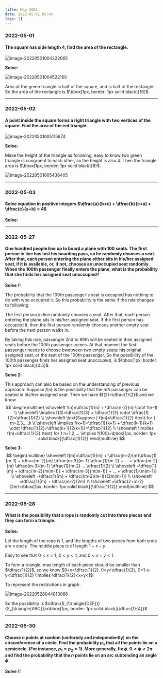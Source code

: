```yaml
---
title: May 2022
date: 2022-05-01 00:40
tags: []
---
```


### 2022-05-01

#### The square has side length $4$, find the area of the rectangle.

![image-20220501004222065](/assets/images/2022/image-20220501004222065.png)

**Solve:**

![image-20220501004522169](/assets/images/2022/image-20220501004522169.png)

Area of the green triangle is half of the square, and is half of the rectangle. So the area of the rectangle is $\bbox[1px, border: 1px solid black]{16}$.

---

### 2022-05-02

#### A point inside the square forms a right triangle with two vertices of the square. Find the area of the red triangle.

![image-20220501005115874](/assets/images/2022/image-20220501005115874.png)

**Solve:**

Make the height of the triangle as following, easy to know two green triangle is congruent to each other, so the height is also $4$. Then the triangle area is $\bbox[1px, border: 1px solid black]{8}$.

![image-20220501005436405](/assets/images/2022/image-20220501005436405.png)

---

### 2022-05-03

#### Solve equation in positive integers $\dfrac{a}{b+c} + \dfrac{b}{c+a} + \dfrac{c}{a+b} = 4$

**Solve:**

---

### 2022-05-27

#### One hundred people line up to board a plane with 100 seats. The first person in line has lost his boarding pass, so he randomly chooses a seat. After that, each person entering the plane either sits in his/her assigned seat, if it is available, or, if not, chooses an unoccupied seat randomly. When the 100th passenger finally enters the plane, what is the probability that she finds her assigned seat unoccupied?

**Solve 1:**

The probability that the 100th passenger's seat is occupied has nothing to do with who occupied it. So this probability is the same if the rule changes to following:

The first person in line randomly chooses a seat. After that, each person entering the plane sits in his/her assigned seat. If the first person has occupied it, then the first person randomly chooses another empty seat before the next person walks in.

By taking this rule, passenger 2nd to 99th will be seated in their assigned seats before the 100th passenger comes. At that moment the first passenger needs to choose bwetween two empty seats: his original assigned seat, or the seat of the 100th passenger. So the possibility of the 100th passenger finds her assigned seat unoccupied, is $\bbox[1px, border: 1px solid black]{0.5}$.

**Solve 2:**

This approach can also be based on the understanding of previous approach. Suppose $f(n)$ is the possibility that the $nth$ passenger can be seated in his/her assigned seat. Then we have $f(2)=\dfrac{1}{2}$ and we know
$$
\begin{multline}
\shoveleft f(n)=\dfrac{1}{n} + \dfrac{n-2}{n} \cdot f(n-1) \\
\shoveleft \implies f(3)=\dfrac{1}{3} + \dfrac{1}{3} \cdot \dfrac{1}{2}=\dfrac{1}{2} \\
\shoveleft \text{Suppose } f(m)=\dfrac{1}{2} \text{ for } m=2,3,...,k \\
\shoveleft \implies f(k+1)=\dfrac{1}{k+1} + \dfrac{k-1}{k+1} \cdot \dfrac{1}{2}=\dfrac{k+1}{2(k+1)}=\dfrac{1}{2} \\
\shoveleft \implies f(n)=\dfrac{1}{2} \text{ for } n=1,2,... \implies f(100)=\bbox[1px, border: 1px solid black]{\dfrac{1}{2}}
\end{multline}
$$

**Solve 3:**
$$
\begin{multline}
\shoveleft f(m)=\dfrac{1}{m} + \dfrac{m-2}{m}\dfrac{1}{m-1} + \dfrac{m-2}{m} \dfrac{m-3}{m-1} \dfrac{1}{m-2} + ... + \dfrac{m-2}{m} \dfrac{m-3}{m-1} \dfrac{1}{m-2} ... \dfrac{1}{2} \\
\shoveleft =\dfrac{1}{m} + \dfrac{m-2}{m(m-1)} + \dfrac{m-3}{m(m-1)} + ... + \dfrac{1}{m(m-1)} \\
\shoveleft =\dfrac{1}{m} + \dfrac{(m-2)(m-1)}{2m(m-1)} \\
\shoveleft =\dfrac{1}{m} + \dfrac{m-2}{2m} \\
\shoveleft =\dfrac{2+m-2}{2m}=\bbox[1px, border: 1px solid black]{\dfrac{1}{2}}
\end{multline}
$$

---

### 2022-05-28

#### What is the possibility that a rope is randomly cut into three pieces and they can form a triangle.

**Solve:**

Let the length of the rope is $1$, and the lengths of two pieces from both ends are $x$ and $y$. The middle piece is of length $1-x-y$.

Easy to see that $0<x<1$, $0<y<1$, and $0<x+y<1$.

To form a triangle, max length of each piece should be smaller than $\dfrac{1}{2}$, so we know $0<x<\dfrac{1}{2}, 0<y<\dfrac{1}{2}, 0<1-x-y<\dfrac{1}{2} \implies \dfrac{1}{2}<x+y<1$

To represent the restrictions in graph:

![image-20220528044813086](/assets/images/2022/image-20220528044813086.png)

So the possibility is $\dfrac{S_{\triangle{DEF}}}{S_{\triangle{ABC}}}=\bbox[1px, border: 1px solid black]{\dfrac{1}{4}}$

---

### 2022-05-30

#### Choose $n$ points at random (uniformly and independently) on the circumference of a circle. Find the probability $p_n$ that all the points lie on a semicircle. (For instance, $p_1=p_2=1$). More generally, fix $\phi, 0 < \phi < 2\pi$ and find the probability that the $n$ points lie on an arc subtending an angle $\phi$.

**Solve 1:**


